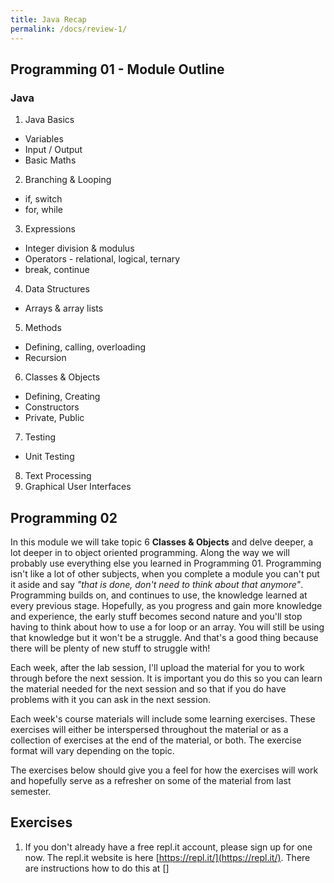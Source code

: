 ```yaml
---
title: Java Recap
permalink: /docs/review-1/
---
```


## <a name="outline"></a>Programming 01 - Module Outline  

### Java

1. Java Basics
  * Variables
  * Input / Output
  * Basic Maths
2. Branching & Looping
  * if, switch
  * for, while  
3. Expressions
  * Integer division & modulus
  * Operators - relational, logical, ternary
  * break, continue
4. Data Structures
  * Arrays & array lists
5. Methods
  * Defining, calling, overloading
  * Recursion
6. Classes & Objects
  * Defining, Creating
  * Constructors
  * Private, Public
7. Testing
  * Unit Testing
8. Text Processing
9. Graphical User Interfaces

## Programming 02

In this module we will take topic 6 **Classes & Objects** and delve deeper, a lot deeper in to object oriented programming. Along the way we will probably use everything else you learned in Programming 01. Programming isn't like a lot of other subjects, when you complete a module you can't put it aside and say *"that is done, don't need to think about that anymore"*. Programming builds on, and continues to use, the knowledge learned at every previous stage. Hopefully, as you progress and gain more knowledge and experience, the early stuff becomes second nature and you'll stop having to think about how to use a for loop or an array. You will still be using that knowledge but it won't be a struggle. And that's a good thing because there will be plenty of new stuff to struggle with!  

Each week, after the lab session, I'll upload the material for you to work through before the next session. It is important you do this so you can learn the material needed for the next session and so that if you do have problems with it you can ask in the next session.  

Each week's course materials will include some learning exercises. These exercises will either be interspersed throughout the material or as a collection of exercises at the end of the material, or both. The exercise format will vary depending on the topic.  

The exercises below should give you a feel for how the exercises will work and hopefully serve as a refresher on some of the material from last semester.  

## Exercises
1. If you don't already have a free repl.it account, please sign up for one now. The repl.it website is here [https://repl.it/](https://repl.it/). There are instructions how to do this at []


